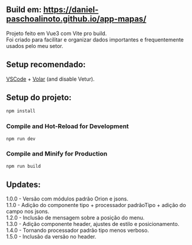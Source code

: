 ## Build em: https://daniel-paschoalinoto.github.io/app-mapas/

Projeto feito em Vue3 com Vite pro build.  
Foi criado para facilitar e organizar dados importantes e frequentemente usados pelo meu setor.

## Setup recomendado:

[VSCode](https://code.visualstudio.com/) + [Volar](https://marketplace.visualstudio.com/items?itemName=Vue.volar) (and disable Vetur).

## Setup do projeto:

```sh
npm install
```

### Compile and Hot-Reload for Development

```sh
npm run dev
```

### Compile and Minify for Production

```sh
npm run build
```

## Updates:

1.0.0 - Versão com módulos padrão Orion e jsons.  
1.1.0 - Adição do componente tipo + processador padrãoTipo + adição do campo nos jsons.  
1.2.0 - Inclusão de mensagem sobre a posição do menu.  
1.3.0 - Adição componente header, ajustes de estilo e posicionamento.  
1.4.0 - Tornando processador padrão tipo menos verboso.  
1.5.0 - Inclusão da versão no header.